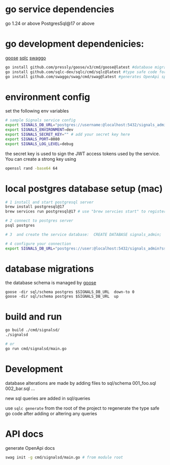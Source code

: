 
# go service dependencies
go 1.24 or above
PostgresSql@17 or above

# go development dependenicies:
 [goose](https://github.com/pressly/goose)
 [sqlc](https://github/sqlc-dev/sqlc)
 [swaggo](https://github.com/swaggo/swag)
``` bash
go install github.com/pressly/goose/v3/cmd/goose@latest #database migrations 
go install github.com/sqlc-dev/sqlc/cmd/sqlc@latest #type safe code for SQL queries
go install github.com/swaggo/swag/cmd/swag@latest #generates OpenApi specs from go comments

```

# environment config
set the following env variables
``` bash
# sample Signals service config
export SIGNALS_DB_URL="postgres://username:@localhost:5432/signals_admin?sslmode=disable"
export SIGNALS_ENVIRONMENT=dev
export SIGNALS_SECRET_KEY="" # add your secret key here
export SIGNALS_PORT=8080
export SIGNALS_LOG_LEVEL=debug
```

the secret key is used to sign the JWT access tokens used by the service.  You can create a strong key using
``` bash
openssl rand -base64 64
```

# local postgres database setup (mac)
``` bash
# 1 install and start postgresql server
brew install postgresql@17
brew services run postgresql@17 # use "brew servcies start" to register the service to start at login

# 2 connect to postgres server
psql postgres

# 3  and create the service database:  CREATE DATABASE signals_admin;

# 4 configure your connection 
export SIGNALS_DB_URL="postgres://user:@localhost:5432/signals_admin?sslmode=disable"
```

# database migrations
the database schema is managed by [goose](https://github.com/pressly/goose)
```
goose -dir sql/schema postgres $SIGNALS_DB_URL  down-to 0
goose -dir sql/schema postgres $SIGNALS_DB_URL  up
```


# build and run
``` bash
go build ./cmd/signalsd/
./signalsd

# or
go run cmd/signalsd/main.go
```

# Development
database alterations are made by adding files to sql/schema
001_foo.sql
002_bar.sql 
...

new sql queries are added in 
sql/queries

use `sqlc generate` from the root of the project to regenerate the type safe go code after adding or altering any queries

# API docs
generate OpenApi docs
```bash
swag init -g cmd/signalsd/main.go # from module root
```